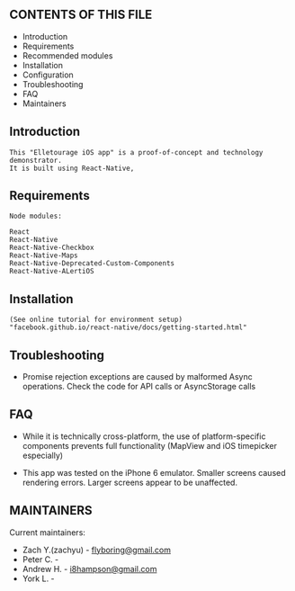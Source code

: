 CONTENTS OF THIS FILE
---------------------
   
 * Introduction
 * Requirements
 * Recommended modules
 * Installation
 * Configuration
 * Troubleshooting
 * FAQ
 * Maintainers
 
 
Introduction
----------
	This "Elletourage iOS app" is a proof-of-concept and technology demonstrator.
	It is built using React-Native, 
	
Requirements
----------
	Node modules:
	
	React
	React-Native
	React-Native-Checkbox
	React-Native-Maps
	React-Native-Deprecated-Custom-Components
	React-Native-ALertiOS
	
	
Installation
----------
	(See online tutorial for environment setup)
	"facebook.github.io/react-native/docs/getting-started.html"


Troubleshooting
----------
 * Promise rejection exceptions are caused by malformed Async operations. Check the code for API calls or AsyncStorage calls
 
FAQ
---
 * While it is technically cross-platform, the use of platform-specific components prevents full functionality (MapView and iOS timepicker especially)

 * This app was tested on the iPhone 6 emulator. Smaller screens caused rendering errors. Larger screens appear to be unaffected.
 

MAINTAINERS
-----------

Current maintainers:
 * Zach Y.(zachyu) - flyboring@gmail.com
 * Peter C. - 
 * Andrew H. - i8hampson@gmail.com
 * York L. - 
 <!--se_discussion_list:{"bvNIc420FzYDxtlla1VZe4M3":{"selectionStart":0,"type":"conflict","selectionEnd":23,"discussionIndex":"bvNIc420FzYDxtlla1VZe4M3"},"sFreXEkIZ6gCHPKFGjonJvD5":{"selectionStart":196,"type":"conflict","selectionEnd":559,"discussionIndex":"sFreXEkIZ6gCHPKFGjonJvD5"}}-->

